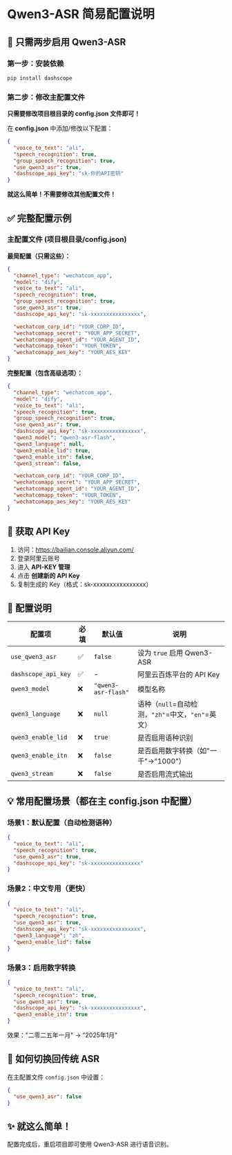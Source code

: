 # Qwen3-ASR 简易配置说明

## 📝 只需两步启用 Qwen3-ASR

### 第一步：安装依赖

```bash
pip install dashscope
```

### 第二步：修改主配置文件

**只需要修改项目根目录的 config.json 文件即可！**

在 **config.json** 中添加/修改以下配置：

```json
{
  "voice_to_text": "ali",
  "speech_recognition": true,
  "group_speech_recognition": true,
  "use_qwen3_asr": true,
  "dashscope_api_key": "sk-你的API密钥"
}
```

**就这么简单！不需要修改其他配置文件！**

## ✅ 完整配置示例

### 主配置文件 (项目根目录/config.json)

**最简配置（只需这些）：**
```json
{
  "channel_type": "wechatcom_app",
  "model": "dify",
  "voice_to_text": "ali",
  "speech_recognition": true,
  "group_speech_recognition": true,
  "use_qwen3_asr": true,
  "dashscope_api_key": "sk-xxxxxxxxxxxxxxxx",

  "wechatcom_corp_id": "YOUR_CORP_ID",
  "wechatcomapp_secret": "YOUR_APP_SECRET",
  "wechatcomapp_agent_id": "YOUR_AGENT_ID",
  "wechatcomapp_token": "YOUR_TOKEN",
  "wechatcomapp_aes_key": "YOUR_AES_KEY"
}
```

**完整配置（包含高级选项）：**
```json
{
  "channel_type": "wechatcom_app",
  "model": "dify",
  "voice_to_text": "ali",
  "speech_recognition": true,
  "group_speech_recognition": true,
  "use_qwen3_asr": true,
  "dashscope_api_key": "sk-xxxxxxxxxxxxxxxx",
  "qwen3_model": "qwen3-asr-flash",
  "qwen3_language": null,
  "qwen3_enable_lid": true,
  "qwen3_enable_itn": false,
  "qwen3_stream": false,

  "wechatcom_corp_id": "YOUR_CORP_ID",
  "wechatcomapp_secret": "YOUR_APP_SECRET",
  "wechatcomapp_agent_id": "YOUR_AGENT_ID",
  "wechatcomapp_token": "YOUR_TOKEN",
  "wechatcomapp_aes_key": "YOUR_AES_KEY"
}
```

## 🔑 获取 API Key

1. 访问：https://bailian.console.aliyun.com/
2. 登录阿里云账号
3. 进入 **API-KEY 管理**
4. 点击 **创建新的 API Key**
5. 复制生成的 Key（格式：sk-xxxxxxxxxxxxxxxx）

## 🎯 配置说明

| 配置项 | 必填 | 默认值 | 说明 |
|--------|------|--------|------|
| `use_qwen3_asr` | ✅ | `false` | 设为 `true` 启用 Qwen3-ASR |
| `dashscope_api_key` | ✅ | - | 阿里云百炼平台的 API Key |
| `qwen3_model` | ❌ | `"qwen3-asr-flash"` | 模型名称 |
| `qwen3_language` | ❌ | `null` | 语种（`null`=自动检测，`"zh"`=中文，`"en"`=英文） |
| `qwen3_enable_lid` | ❌ | `true` | 是否启用语种识别 |
| `qwen3_enable_itn` | ❌ | `false` | 是否启用数字转换（如"一千"→"1000"） |
| `qwen3_stream` | ❌ | `false` | 是否启用流式输出 |

## 💡 常用配置场景（都在主 config.json 中配置）

### 场景1：默认配置（自动检测语种）
```json
{
  "voice_to_text": "ali",
  "speech_recognition": true,
  "use_qwen3_asr": true,
  "dashscope_api_key": "sk-xxxxxxxxxxxxxxxx"
}
```

### 场景2：中文专用（更快）
```json
{
  "voice_to_text": "ali",
  "speech_recognition": true,
  "use_qwen3_asr": true,
  "dashscope_api_key": "sk-xxxxxxxxxxxxxxxx",
  "qwen3_language": "zh",
  "qwen3_enable_lid": false
}
```

### 场景3：启用数字转换
```json
{
  "voice_to_text": "ali",
  "speech_recognition": true,
  "use_qwen3_asr": true,
  "dashscope_api_key": "sk-xxxxxxxxxxxxxxxx",
  "qwen3_enable_itn": true
}
```
效果："二零二五年一月" → "2025年1月"

## 🔄 如何切换回传统 ASR

在主配置文件 `config.json` 中设置：
```json
{
  "use_qwen3_asr": false
}
```

## ✨ 就这么简单！

配置完成后，重启项目即可使用 Qwen3-ASR 进行语音识别。

